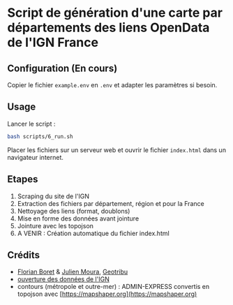 # Script de génération d'une carte par départements des liens OpenData de l'IGN France

## Configuration (En cours)

Copier le fichier `example.env` en `.env` et adapter les paramètres si besoin.

## Usage

Lancer le script :

```bash
bash scripts/6_run.sh
```

Placer les fichiers sur un serveur web et ouvrir le fichier `index.html` dans un navigateur internet.

## Etapes

1. Scraping du site de l'IGN
2. Extraction des fichiers par département, région et pour la France
3. Nettoyage des liens (format, doublons)
4. Mise en forme des données avant jointure
5. Jointure avec les topojson 
6. A VENIR : Création automatique du fichier index.html

## Crédits

- [Florian Boret](https://static.geotribu.fr/team/fbor/) & [Julien Moura](https://static.geotribu.fr/team/jmou/), [Geotribu](https://static.geotribu.fr)
- [ouverture des données de l'IGN](https://geoservices.ign.fr/documentation/diffusion/telechargement-donnees-libres.html)
- contours (métropole et outre-mer) : ADMIN-EXPRESS convertis en topojson avec [https://mapshaper.org](https://mapshaper.org)
